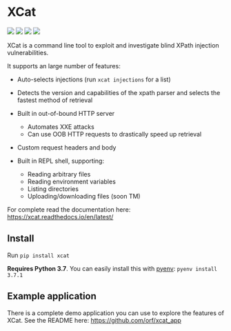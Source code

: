 # XCat

![](https://travis-ci.com/orf/xcat.svg?branch=master)
![](https://img.shields.io/pypi/v/xcat.svg)
![](https://img.shields.io/pypi/l/xcat.svg)
![](https://img.shields.io/pypi/pyversions/xcat.svg)

XCat is a command line tool to exploit and investigate blind XPath injection vulnerabilities.

It supports an large number of features:

- Auto-selects injections (run `xcat injections` for a list)

- Detects the version and capabilities of the xpath parser and 
  selects the fastest method of retrieval

- Built in out-of-bound HTTP server
    - Automates XXE attacks
    - Can use OOB HTTP requests to drastically speed up retrieval

- Custom request headers and body

- Built in REPL shell, supporting:
    - Reading arbitrary files
    - Reading environment variables
    - Listing directories
    - Uploading/downloading files (soon TM)

For complete read the documentation here: https://xcat.readthedocs.io/en/latest/

## Install

Run `pip install xcat`

**Requires Python 3.7**. You can easily install this with [pyenv](https://github.com/pyenv/pyenv): 
`pyenv install 3.7.1`

## Example application

There is a complete demo application you can use to explore the features of XCat. 
See the README here: https://github.com/orf/xcat_app
 
